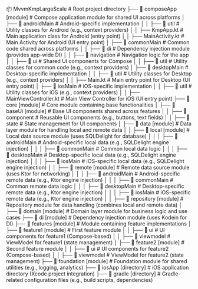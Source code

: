 📦 MvvmKmpLargeScale  # Root project directory
├── 📂 composeApp [module]              # Compose application module for shared UI across platforms
│   ├── 📂 androidMain                  # Android-specific implementation
│   │   ├── 📂 util                     # Utility classes for Android (e.g., context providers)
│   │   ├── KmpApp.kt                   # Main application class for Android (entry point)
│   │   ├── MainActivity.kt             # Main Activity for Android (UI entry point)
│   ├── 📂 commonMain                   # Common code shared across platforms
│   │   ├── 📂 di                       # Dependency injection module (provides app-wide DI)
│   │   ├── 📂 navigation               # Navigation logic for the app
│   │   ├── 📂 ui                       # Shared UI components for Compose
│   │   ├── 📂 util                     # Utility classes for common code (e.g., context providers)
│   ├── 📂 desktopMain                  # Desktop-specific implementation
│   │   ├── 📂 util                     # Utility classes for Desktop (e.g., context providers)
│   │   ├── Main.kt                     # Main entry point for Desktop (UI entry point)
│   ├── 📂 iosMain                      # iOS-specific implementation
│   │   ├── 📂 util                     # Utility classes for iOS (e.g., context providers)
│   │   ├── MainViewController.kt       # Main View Controller for iOS (UI entry point)
├── 📂 core [module]                    # Core module containing base functionalities
│   ├── 📂 baseUi [module]              # Base UI components shared across features
│   │   ├── 📂 component                # Reusable UI components (e.g., buttons, text fields)
│   │   ├── 📂 state                    # State management for UI components
│   ├── 📂 data [module]                # Data layer module for handling local and remote data
│   │   ├── 📂 local [module]           # Local data source module (uses SQLDelight for database)
│   │   │   ├── 📂 androidMain          # Android-specific local data (e.g., SQLDelight engine injection)
│   │   │   ├── 📂 commonMain           # Common local data logic
│   │   │   ├── 📂 desktopMain          # Desktop-specific local data (e.g., SQLDelight engine injection)
│   │   │   ├── 📂 iosMain              # iOS-specific local data (e.g., SQLDelight engine injection)
│   │   ├── 📂 remote [module]          # Remote data source module (uses Ktor for networking)
│   │   │   ├── 📂 androidMain          # Android-specific remote data (e.g., Ktor engine injection)
│   │   │   ├── 📂 commonMain           # Common remote data logic
│   │   │   ├── 📂 desktopMain          # Desktop-specific remote data (e.g., Ktor engine injection)
│   │   │   ├── 📂 iosMain              # iOS-specific remote data (e.g., Ktor engine injection)
│   │   ├── 📂 repository [module]      # Repository module for data handling (combines local and remote data)
│   ├── 📂 domain [module]              # Domain layer module for business logic and use cases
├── 📂 di [module]                      # Dependency injection module (uses Kodein for DI)
├── 📂 features [module]                # Module containing feature implementations
│   ├── 📂 feature1 [module]            # First feature module
│   │   ├── 📂 ui                       # UI components for feature1 (Compose-based)
│   │   ├── 📂 viewmodel                # ViewModel for feature1 (state management)
│   ├── 📂 feature2 [module]            # Second feature module
│   │   ├── 📂 ui                       # UI components for feature2 (Compose-based)
│   │   ├── 📂 viewmodel                # ViewModel for feature2 (state management)
├── 📂 foundation [module]              # Foundation module for shared utilities (e.g., logging, analytics)
├── 📂 iosApp [directory]               # iOS application directory (Xcode project integration)
├── 📂 gradle [directory]               # Gradle-related configuration files (e.g., build scripts, dependencies)